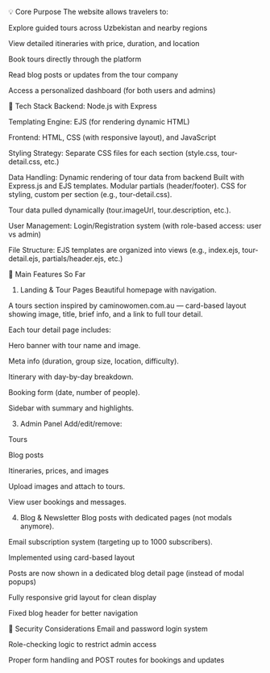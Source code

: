 
💡 Core Purpose
The website allows travelers to:

Explore guided tours across Uzbekistan and nearby regions

View detailed itineraries with price, duration, and location

Book tours directly through the platform

Read blog posts or updates from the tour company

Access a personalized dashboard (for both users and admins)

🔧 Tech Stack
Backend: Node.js with Express

Templating Engine: EJS (for rendering dynamic HTML)

Frontend: HTML, CSS (with responsive layout), and JavaScript

Styling Strategy: Separate CSS files for each section (style.css, tour-detail.css, etc.)

Data Handling: Dynamic rendering of tour data from backend
Built with Express.js and EJS templates.
Modular partials (header/footer).
CSS for styling, custom per section (e.g., tour-detail.css).

Tour data pulled dynamically (tour.imageUrl, tour.description, etc.).

User Management: Login/Registration system (with role-based access: user vs admin)

File Structure: EJS templates are organized into views (e.g., index.ejs, tour-detail.ejs, partials/header.ejs, etc.)

📄 Main Features So Far

1. Landing & Tour Pages
Beautiful homepage with navigation.

A tours section inspired by caminowomen.com.au — card-based layout showing image, title, brief info, and a link to full tour detail.

Each tour detail page includes:

Hero banner with tour name and image.

Meta info (duration, group size, location, difficulty).

Itinerary with day-by-day breakdown.

Booking form (date, number of people).

Sidebar with summary and highlights.


3. Admin Panel
Add/edit/remove:

Tours

Blog posts

Itineraries, prices, and images

Upload images and attach to tours.

View user bookings and messages.


4. Blog & Newsletter
Blog posts with dedicated pages (not modals anymore).

Email subscription system (targeting up to 1000 subscribers).


Implemented using card-based layout

Posts are now shown in a dedicated blog detail page (instead of modal popups)

Fully responsive grid layout for clean display

Fixed blog header for better navigation

🔐 Security Considerations
Email and password login system

Role-checking logic to restrict admin access

Proper form handling and POST routes for bookings and updates



